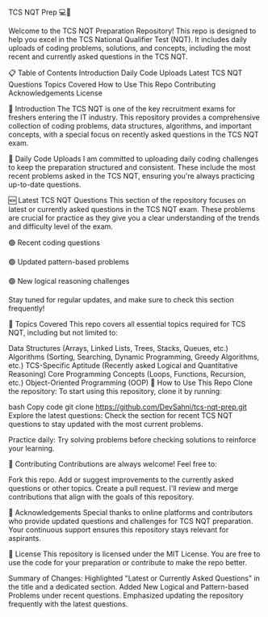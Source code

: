 TCS NQT Prep 💻🎯


Welcome to the TCS NQT Preparation Repository! This repo is designed to help you excel in the TCS National Qualifier Test (NQT). It includes daily uploads of coding problems, solutions, and concepts, including the most recent and currently asked questions in the TCS NQT.

📋 Table of Contents
Introduction
Daily Code Uploads
Latest TCS NQT Questions
Topics Covered
How to Use This Repo
Contributing
Acknowledgements
License


🔰 Introduction
The TCS NQT is one of the key recruitment exams for freshers entering the IT industry. This repository provides a comprehensive collection of coding problems, data structures, algorithms, and important concepts, with a special focus on recently asked questions in the TCS NQT exam.



📅 Daily Code Uploads
I am committed to uploading daily coding challenges to keep the preparation structured and consistent. These include the most recent problems asked in the TCS NQT, ensuring you're always practicing up-to-date questions.



🆕 Latest TCS NQT Questions
This section of the repository focuses on latest or currently asked questions in the TCS NQT exam. These problems are crucial for practice as they give you a clear understanding of the trends and difficulty level of the exam.

🟢 Recent coding questions

🟢 Updated pattern-based problems

🟢 New logical reasoning challenges

Stay tuned for regular updates, and make sure to check this section frequently!



📝 Topics Covered
This repo covers all essential topics required for TCS NQT, including but not limited to:

Data Structures (Arrays, Linked Lists, Trees, Stacks, Queues, etc.)
Algorithms (Sorting, Searching, Dynamic Programming, Greedy Algorithms, etc.)
TCS-Specific Aptitude (Recently asked Logical and Quantitative Reasoning)
Core Programming Concepts (Loops, Functions, Recursion, etc.)
Object-Oriented Programming (OOP)
🚀 How to Use This Repo
Clone the repository: To start using this repository, clone it by running:

bash
Copy code
git clone https://github.com/DevSahni/tcs-nqt-prep.git
Explore the latest questions: Check the section for recent TCS NQT questions to stay updated with the most current problems.

Practice daily: Try solving problems before checking solutions to reinforce your learning.



🤝 Contributing
Contributions are always welcome! Feel free to:

Fork this repo.
Add or suggest improvements to the currently asked questions or other topics.
Create a pull request.
I'll review and merge contributions that align with the goals of this repository.



🙏 Acknowledgements
Special thanks to online platforms and contributors who provide updated questions and challenges for TCS NQT preparation. Your continuous support ensures this repository stays relevant for aspirants.



📜 License
This repository is licensed under the MIT License. You are free to use the code for your preparation or contribute to make the repo better.

Summary of Changes:
Highlighted "Latest or Currently Asked Questions" in the title and a dedicated section.
Added New Logical and Pattern-based Problems under recent questions.
Emphasized updating the repository frequently with the latest questions.
